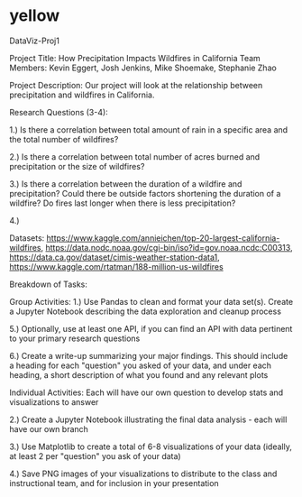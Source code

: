 # yellow
DataViz-Proj1

Project Title: How Precipitation Impacts Wildfires in California
Team Members: Kevin Eggert, Josh Jenkins, Mike Shoemake, Stephanie Zhao

Project Description: Our project will look at the relationship between precipitation and wildfires in California.

Research Questions (3-4): 

1.) Is there a correlation between total amount of rain in a specific area and the total number of wildfires? 

2.) Is there a correlation between total number of acres burned and precipitation or the size of wildfires? 

3.) Is there a correlation between the duration of a wildfire and precipitation? Could there be outside factors shortening the duration of a wildfire? Do fires last longer when there is less precipitation?

4.)  

Datasets: https://www.kaggle.com/annieichen/top-20-largest-california-wildfires, https://data.nodc.noaa.gov/cgi-bin/iso?id=gov.noaa.ncdc:C00313, https://data.ca.gov/dataset/cimis-weather-station-data1, https://www.kaggle.com/rtatman/188-million-us-wildfires

Breakdown of Tasks: 

Group Activities:
 1.) Use Pandas to clean and format your data set(s). Create a Jupyter Notebook describing the data exploration and cleanup process
 
 5.) Optionally, use at least one API, if you can find an API with data pertinent to your primary research questions
 
 6.) Create a write-up summarizing your major findings. This should include a heading for each "question" you asked of your data, and under each heading, a short description of what you found and any relevant plots
 
 Individual Activities:
 Each will have our own question to develop stats and visualizations to answer
 
 2.) Create a Jupyter Notebook illustrating the final data analysis - each will have our own branch
 
 3.) Use Matplotlib to create a total of 6-8 visualizations of your data (ideally, at least 2 per "question" you ask of your data)
 
 4.) Save PNG images of your visualizations to distribute to the class and instructional team, and for inclusion in your presentation
 


